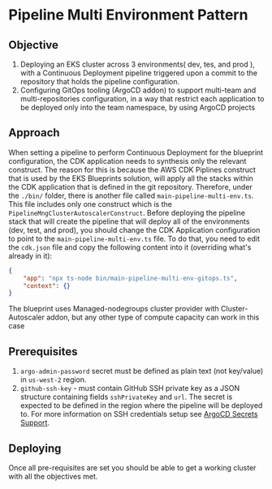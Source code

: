 # Pipeline Multi Environment Pattern

## Objective

1. Deploying an EKS cluster across 3 environments( dev, tes, and prod ), with a Continuous Deployment pipeline triggered upon a commit to the repository that holds the pipeline configuration.
2. Configuring GitOps tooling (ArgoCD addon) to support multi-team and multi-repositories configuration, in a way that restrict each application to be deployed only into the team namespace, by using ArgoCD projects

## Approach

When setting a pipeline to perform Continuous Deployment for the blueprint configuration, the CDK application needs to synthesis only the relevant construct. The reason for this is because the AWS CDK Piplines construct that is used by the EKS Blueprints solution, will apply all the stacks within the CDK application that is defined in the git repository. Therefore, under the `./bin/` folder, there is another file called `main-pipeline-multi-env.ts`. This file includes only one construct which is the `PipelineMngClusterAutoscalerConstruct`. Before deploying the pipeline stack that will create the pipeline that will deploy all of the environments (dev, test, and prod), you should change the CDK Application configuration to point to the `main-pipeline-multi-env.ts` file. To do that, you need to edit the `cdk.json` file and copy the following content into it (overriding what's already in it):

```json
{
    "app": "npx ts-node bin/main-pipeline-multi-env-gitops.ts",
    "context": {}
}
```

The blueprint uses Managed-nodegroups cluster provider with Cluster-Autoscaler addon, but any other type of compute capacity can work in this case

## Prerequisites

1. `argo-admin-password` secret must be defined as plain text (not key/value) in `us-west-2`  region.
2. `github-ssh-key` - must contain GitHub SSH private key as a JSON structure containing fields `sshPrivateKey` and `url`. The secret is expected to be defined in the region where the pipeline will be deployed to. For more information on SSH credentials setup see [ArgoCD Secrets Support](https://aws-quickstart.github.io/cdk-eks-blueprints/addons/argo-cd/#secrets-support).

## Deploying

Once all pre-requisites are set you should be able to get a working cluster with all the objectives met.
